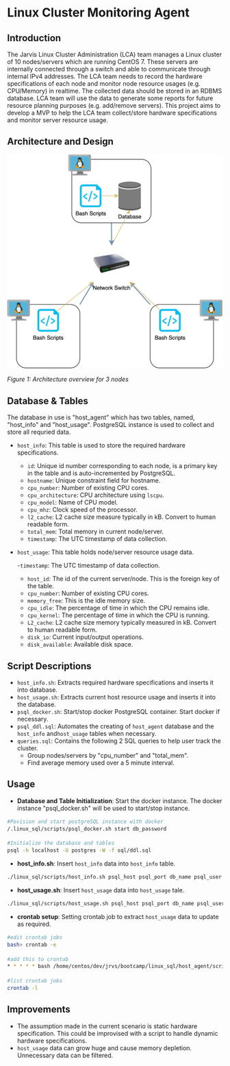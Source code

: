 # Linux Cluster Monitoring Agent
## Introduction
The Jarvis Linux Cluster Administration (LCA) team manages a Linux cluster of 10 nodes/servers which are running CentOS 7. These servers are internally connected through a switch and able to communicate through internal IPv4 addresses. The LCA team needs to record the hardware specifications of each node and monitor node resource usages (e.g. CPU/Memory) in realtime. The collected data should be stored in an RDBMS database. LCA team will use the data to generate some reports for future resource planning purposes (e.g. add/remove servers). This project aims to develop a MVP to help the LCA team collect/store hardware specifications and monitor server resource usage.

## Architecture and Design

![linux_SQL_arch](./assets/linux_SQL_arch.jpg)

_Figure 1: Architecture overview for 3 nodes_

## Database & Tables
The database in use is "host_agent" which has two tables, named, "host_info" and "host_usage". PostgreSQL instance is used to collect and store all requried data.

- `host_info`: This table is used to store the required hardware specifications.
  - `id`: Unique id number corresponding to each node, is a primary key in the table and is auto-incremented by PostgreSQL.
  - `hostname`: Unique constraint field for hostname.
  - `cpu_number`: Number of existing CPU cores.
  - `cpu_architecture`: CPU architecture using `lscpu`.
  - `cpu_model`: Name of CPU model.
  - `cpu_mhz`: Clock speed of the processor.
  - `l2_cache`: L2 cache size measure typically in kB. Convert to human readable form.
  - `total_mem`: Total memory in current node/server.
  - `timestamp`: The UTC timestamp of data collection.

- `host_usage`: This table holds node/server resource usage data.

  -`timestamp`: The UTC timestamp of data collection.
  - `host_id`: The id of the current server/node. This is the foreign key of the table.
  - `cpu_number`: Number of existing CPU cores.
  - `memory_free`: This is the idle memory size.
  - `cpu_idle`: The percentage of time in which the CPU remains idle.
  - `cpu_kernel`: The percentage of time in which the CPU is running.
  - `L2_cache`: L2 cache size memory typically measured in kB. Convert to human readable form.
  - `disk_io`: Current input/output operations.
  - `disk_available`: Available disk space. 


## Script Descriptions
- `host_info.sh`: Extracts required hardware specifications and inserts it into database.
- `host_usage.sh`: Extracts current host resource usage and inserts it into the database.
- `psql_docker.sh`: Start/stop docker PostgreSQL container. Start docker if necessary.
- `psql_ddl.sql`: Automates the creating of `host_agent` database and the `host_info` and`host_usage` tables when necessary.
- `queries.sql`: Contains the following 2 SQL queries to help user track the cluster.
  - Group nodes/servers by "cpu_number" and "total_mem".
  - Find average memory used over a 5 minute interval.

## Usage
- **Database and Table Initialization**: Start the docker instance. The docker instance "psql_docker.sh" will be used to start/stop instance.
```Bash
#Povision and start postgreSQL instance with docker
/.linux_sql/scripts/psql_docker.sh start db_password

#Initialize the database and tables
psql -h localhost -U postgres -W -f sql/ddl.sql
```

- **host_info.sh**: Insert `host_info` data into `host_info` table.
```Bash
./linux_sql/scripts/host_info.sh psql_host psql_port db_name psql_user psql_password
```

- **host_usage.sh**: Insert `host_usage` data into `host_usage` tale.
```Bash
./linux_sql/scripts/host_usage.sh psql_host psql_port db_name psql_user psql_password
```

- **crontab setup**: Setting crontab job to extract `host_usage` data to update as required.
```Bash
#edit crontab jobs
bash> crontab -e

#add this to crontab
* * * * * bash /home/centos/dev/jrvs/bootcamp/linux_sql/host_agent/scripts/host_usage.sh localhost 5432 host_agent postgres password > /tmp/host_usage.log

#list crontab jobs
crontab -l
```
## Improvements

- The assumption made in the current scenario is static hardware specification. This could be improvised with a script to handle dynamic hardware specifications.
- `host_usage` data can grow huge and cause memory depletion. Unnecessary data can be filtered.
